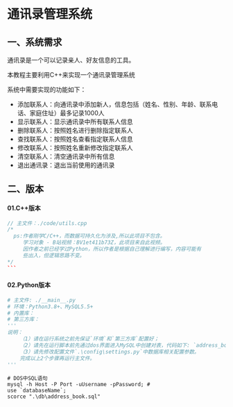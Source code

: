 # 通讯录管理系统

## 一、系统需求

通讯录是一个可以记录亲人、好友信息的工具。

本教程主要利用C++来实现一个通讯录管理系统

系统中需要实现的功能如下：

- 添加联系人：向通讯录中添加新人，信息包括（姓名、性别、年龄、联系电话、家庭住址）最多记录1000人
- 显示联系人：显示通讯录中所有联系人信息
- 删除联系人：按照姓名进行删除指定联系人
- 查找联系人：按照姓名查看指定联系人信息
- 修改联系人：按照姓名重新修改指定联系人
- 清空联系人：清空通讯录中所有信息
- 退出通讯录：退出当前使用的通讯录

## 二、版本

#### 01.C++版本

``` c++
// 主文件：./code/utils.cpp
/* 
  ps:作者刚学C/C++，而数据可持久化为涉及,所以此项目不包含。
     学习对象 - B站视频：BV1et411b73Z，此项目来自此视频。
     因作者之前已经学过Python，所以作者是根据自己理解进行编写，内容可能有
     些出入，但逻辑思路不变。
*/
​```
```

#### 02.Python版本

``` python
# 主文件: ./__main__.py
# 环境：Python3.8+、MySQL5.5+
# 内置库：
# 第三方库：
'''
说明：
	（1）请在运行系统之前先保证`环境`和`第三方库`配置好；
	（2）请先在运行脚本前先通过dos界面进入MySQL中创建对表，代码如下: `address_book.sql`；
	（3）请先修改配置文件`.\config\settings.py`中数据库相关配置参数。
	完成以上2个步骤再运行主文件。
'''
```

```mysql
# DOS中SQL语句
mysql -h Host -P Port -uUsername -pPassword; # 
use `databaseName`;
scorce ".\db\address_book.sql"
```



